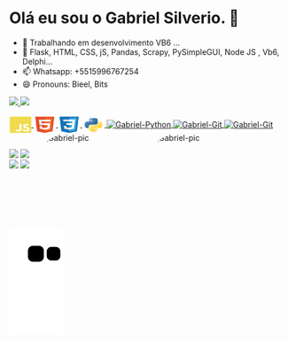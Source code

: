 <h1>Olá eu sou o Gabriel Silverio. 👋</h1>

- 🔭 Trabalhando em desenvolvimento VB6 ...
- 🌱 Flask, HTML, CSS, jS, Pandas, Scrapy, PySimpleGUI, Node JS , Vb6, Delphi...
- 📫 Whatsapp: +5515996767254
- 😄 Pronouns: Bieel, Bits

<div>
  <a href="https://github.com/silveriogabriel">
  <img height="180em" src="https://github-readme-stats.vercel.app/api?username=silveriogabriel&show_icons=true&theme=dark&include_all_commits=true&count_private=true"/>
  <img height="180em" src="https://github-readme-stats.vercel.app/api/top-langs/?username=silveriogabriel&layout=compact&langs_count=7&theme=dark"/>
</div>
<div style="display: inline_block"><br>
  <img align="center" alt="Gabriel-Js" height="30" width="40" src="https://raw.githubusercontent.com/devicons/devicon/master/icons/javascript/javascript-plain.svg">
  <img align="center" alt="Gabriel-HTML" height="30" width="40" src="https://raw.githubusercontent.com/devicons/devicon/master/icons/html5/html5-original.svg">
  <img align="center" alt="Gabriel-CSS" height="30" width="40" src="https://raw.githubusercontent.com/devicons/devicon/master/icons/css3/css3-original.svg">
  <img align="center" alt="Gabriel-Python" height="30" width="40" src="https://raw.githubusercontent.com/devicons/devicon/master/icons/python/python-original.svg">
  <img align="center" alt="Gabriel-Python" height="30" width="40" src="https://cdn.jsdelivr.net/gh/devicons/devicon/icons/linux/linux-original.svg" />
  <img align="center" alt="Gabriel-Git" height="50" width="60" src="https://cdn.jsdelivr.net/gh/devicons/devicon/icons/git/git-plain-wordmark.svg" />
  <img align="center" alt="Gabriel-Git" height="30" width="40" src="https://cdn.jsdelivr.net/gh/devicons/devicon/icons/visualstudio/visualstudio-plain.svg" />
  <img align="right" alt="Gabriel-pic" height="160" width="250" style="border-radius:50px;" src="https://i.pinimg.com/originals/21/11/61/21116158daaeb1459b4ec0758505e1ad.gif">
  <img align="right" alt="Gabriel-pic" height="170" width="200" style="border-radius:50px;" src="https://c.tenor.com/_DOBjnGspYAAAAAC/code-coding.gif">
</div>
  
  ##
  
<div> 
  <a href="https://www.instagram.com/bieel.silverio/" target="_blank"><img src="https://img.shields.io/badge/-Instagram-%23E4405F?style=for-the-badge&logo=instagram&logoColor=white" target="_blank"></a>
 	<a href="https://wa.me/message/QUC3ZSXQBYK5G1" target="_blank"><img src="https://img.shields.io/badge/WhatsApp-25D366?style=for-the-badge&logo=whatsapp&logoColor=white" target="_blank"></a>
 <a href="https://www.facebook.com/gabriel.vinicius5734/" target="_blank"><img src="https://img.shields.io/badge/Facebook-1877F2?style=for-the-badge&logo=facebook&logoColor=white" target="_blank"></a> 
  <a href="https://www.linkedin.com/in/silverio-gabriel/" target="_blank"><img src="https://img.shields.io/badge/-LinkedIn-%230077B5?style=for-the-badge&logo=linkedin&logoColor=white" target="_blank"></a> 
  
  ![Snake animation](https://github.com/silveriogabriel/silveriogabriel/blob/output/github-contribution-grid-snake.svg)
  
</dev>
